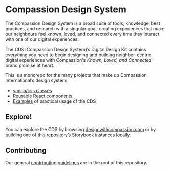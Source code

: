 # Compassion Design System

The Compassion Design System is a broad suite of tools, knowledge, best
practices, and research with a singular goal: creating experiences that make our
neighbours feel known, loved, and connected every time they interact with one of
our digital experiences.

The CDS (Compassion Design System)’s Digital Design Kit contains everything you
need to begin designing and building neighbor-centric digital experiences with
Compassion's _Known, Loved, and Connected_ brand promise at heart.

This is a monorepo for the many projects that make up Compassion International’s design system:

- [vanilla/css classes](packages/core)
- [Reusable React components](packages/react)
- [Examples](examples) of practical usage of the CDS

## Explore!

You can explore the CDS by browsing
[designwithcompassion.com](https://designwithcompassion.com) or by building one
of this repository’s Storybook instances locally.

## Contributing

Our general [contributing guidelines](CONTRIBUTING.md) are in the root of this repository.
